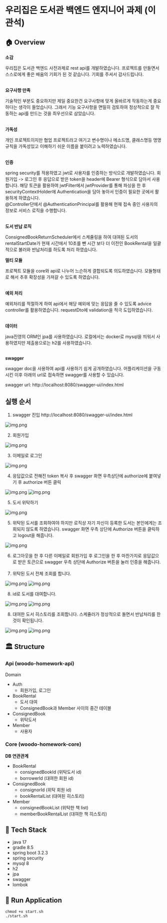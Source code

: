 # 우리집은 도서관 백엔드 엔지니어 과제 (이관석)

## 🏠 Overview

**소감**

우리집은 도서관 백엔드 사전과제로 rest api를 개발하였습니다.
프로젝트를 만들면서 스스로에게 좋은 배움의 기회가 된 것 같습니다. 기회를 주셔서 감사드립니다. <br><br>

**요구사항 만족**

기술적인 부분도 중요하지만 제일 중요한건 요구사항에 맞게 올바르게 작동하는게 중요하다는 생각이 들었습니다.
그래서 기능 요구사항을 면밀히 검토하여 정상적으로 잘 작동하는 api를 만드는 것을 최우선으로 삼았습니다.
<br><br>

**가독성**

개인 프로젝트이지만 협업 프로젝트라고 여기고 변수명이나 메소드명, 클래스명등 명명 규칙을
가독성있고 이해하기 쉬운 이름을 붙이려고 노력하였습니다.
<br><br>

**인증**

spring security를 적용하였고 jwt로 사용자를 인증하는 방식으로 개발하였습니다. 회원가입 -> 로그인 후 응답으로 받은 token을 header에 Bearer 형식으로 담아서 사용합니다.
해당 토큰을 활용하여 jwtFilter에서 jwtProvider를 통해 파싱을 한 후 securityContextHolder에 Authentication을 담아 놓아서 인증이 필요한 곳에서 활용하게 하였습니다.<br> 
@Controller단에서 @AuthenticationPrincipal를 활용해 현재 접속 중인 사용자의 정보로 서비스 로직을 수행합니다.
<br><br>

**도서 반납 로직**

ConsignedBookReturnScheduler에서 스케쥴링을 하여 대여된 도서의 rentalStartDate가 현재 시간에서 10초를 뺀 시간 보다 더 이전인 BookRental을 일괄적으로 불러와 반납처리를 하도록 처리 하였습니다.

**멀티 모듈**

프로젝트 모듈을 core와 api로 나누어 느슨하게 결합되도록 의도하였습니다.
모듈형태로 해서 추후 확장성을 가져갈 수 있도록 하였습니다.
<br><br>

**예외 처리**

예외처리를 적절하게 하여 api에서 해당 예외에 맞는 응답을 줄 수 있도록 advice controller를 활용하였습니다. requestDto에 validation을 적극 도입하였습니다.
<br><br>

**데이터**

java진영의 ORM인 jpa를 사용하였습니다. 로컬에서는 docker로 mysql을 띄워서 사용하였지만 제출용으로는 h2를 사용하였습니다. <br><br>

**swagger**

swagger doc을 사용하여 api를 사용하기 쉽게 공개하였습니다.
어플리케이션을 구동시킨 이후 아래의 url로 접속하면 swagger를 사용할 수 있습니다.

swagger url: http://localhost:8080/swagger-ui/index.html

## 실행 순서
1. swagger 진입 http://localhost:8080/swagger-ui/index.html

![img.png](docs/img01.png)

2. 회원가입

![img.png](docs/img02.png)

3. 이메일로 로그인

![img.png](docs/img03.png)

4. 응답값으로 전해진 token 복사 후 swagger 화면 우측상단에 authorize에 붙여넣기 후 authorize 버튼 클릭

![img.png](docs/img04.png)
![img.png](docs/img05.png)

5. 도서 위탁하기

![img.png](docs/img06.png)

5. 위탁된 도서를 조회하여야 하지만 로직상 자기 자신이 등록한 도서는 본인에게는 조회되지 않도록 하였습니다. swagger 화면 우측 상단에 Authorize 버튼을 클릭하고 logout을 해줍니다.

![img.png](docs/img07.png)

6. 로그아웃을 한 후 다른 이메일로 회원가입 후 로그인을 한 후 마찬가지로 응답값으로 받은 토큰으로 swagger 우측 상단에 Authorize 버튼을 눌러 인증을 해줍니다.
<br><br>
7. 위탁된 도서 전체 조회를 합니다.

![img.png](docs/img08.png)
![img.png](docs/img09.png)

8. id로 도서를 대여합니다.

![img.png](docs/img10.png)
![img.png](docs/img11.png)

8. 대여한 도서 히스토리를 조회합니다. 스케쥴러가 정상적으로 돌면서 반납처리를 한 것이 확인됩니다.

![img.png](docs/img12.png)
![img.png](docs/img13.png)


## 🏛️ Structure

### Api (woodo-homework-api)

Domain

- Auth 
  - 회원가입, 로그인
- BookRental 
  - 도서 대여
  - ConsignedBook과 Member 사이의 중간 테이블
- ConsignedBook 
  - 위탁도서
- Member
  - 사용자

### Core (woodo-homework-core)

**DB 연관관계**

- BookRental
  - consignedBookId (위탁도서 id)
  - borrowerId (대여한 회원 id)
- ConsignedBook
  - consignorId (위탁 회원 id)
  - bookRentalList (대여된 히스토리)
- Member
  - consignedBookList (위탁한 책 list)
  - memberBookRentalList (대여한 책 히스토리)

## 🎢 Tech Stack

- java 17
- gradle 8.5
- spring boot 3.2.3
- spring security
- mysql 8
- h2
- jpa
- swagger
- lombok

## 🏃 Run Application

```shell
chmod +x start.sh
./start.sh
```